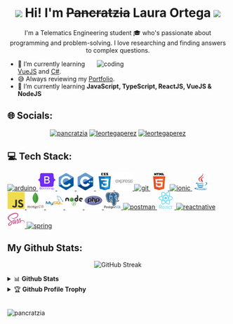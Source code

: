 <h1 align="center"><img src="https://media.tenor.com/OM9TmDtl0akAAAAC/krone-crown.gif" width="40"> Hi! I'm <del>Pancratzia</del> Laura Ortega <img src="https://media.tenor.com/OM9TmDtl0akAAAAC/krone-crown.gif" width="40">
</h1>

<p align="center">I'm a Telematics Engineering student 🎓 who's passionate about programming and problem-solving. I love researching and finding answers to complex questions.</p>

<img align="right" alt="coding" width="300" src="https://i.pinimg.com/originals/f3/c6/35/f3c6352193fef0bfc80744b7e71fd693.gif">


- 🔭 I’m currently learning [VueJS](https://github.com/Pancratzia/Vue-Projects) and [C#](https://github.com/Pancratzia/CSharp-Practice).
- 😅 Always reviewing my [Portfolio](https://github.com/Pancratzia/Portfolio).
- 🌱 I’m currently learning **JavaScript, TypeScript, ReactJS, VueJS & NodeJS**








## 🌐 Socials:

<p align="center">
<a href="https://twitter.com/pancratzia" target="blank"><img align="center" src="https://raw.githubusercontent.com/rahuldkjain/github-profile-readme-generator/master/src/images/icons/Social/twitter.svg" alt="pancratzia" height="30" width="40" /></a>
<a href="https://linkedin.com/in/leortegaperez" target="blank"><img align="center" src="https://raw.githubusercontent.com/rahuldkjain/github-profile-readme-generator/master/src/images/icons/Social/linked-in-alt.svg" alt="leortegaperez" height="30" width="40" /></a>
<a href="https://github.com/Pancratzia" target="blank"><img align="center" src="https://raw.githubusercontent.com/rahuldkjain/github-profile-readme-generator/master/src/images/icons/Social/github.svg" alt="leortegaperez" height="30" width="40" /></a>
</p>

## 💻 Tech Stack:
<p align="left"> <a href="https://www.arduino.cc/" target="_blank" rel="noreferrer"> <img src="https://cdn.worldvectorlogo.com/logos/arduino-1.svg" alt="arduino" width="40" height="40"/> </a> <a href="https://getbootstrap.com" target="_blank" rel="noreferrer"> <img src="https://raw.githubusercontent.com/devicons/devicon/master/icons/bootstrap/bootstrap-plain-wordmark.svg" alt="bootstrap" width="40" height="40"/> </a> <a href="https://www.cprogramming.com/" target="_blank" rel="noreferrer"> <img src="https://raw.githubusercontent.com/devicons/devicon/master/icons/c/c-original.svg" alt="c" width="40" height="40"/> </a> <a href="https://www.w3schools.com/cpp/" target="_blank" rel="noreferrer"> <img src="https://raw.githubusercontent.com/devicons/devicon/master/icons/cplusplus/cplusplus-original.svg" alt="cplusplus" width="40" height="40"/> </a> <a href="https://www.w3schools.com/css/" target="_blank" rel="noreferrer"> <img src="https://raw.githubusercontent.com/devicons/devicon/master/icons/css3/css3-original-wordmark.svg" alt="css3" width="40" height="40"/> </a> <a href="https://expressjs.com" target="_blank" rel="noreferrer"> <img src="https://raw.githubusercontent.com/devicons/devicon/master/icons/express/express-original-wordmark.svg" alt="express" width="40" height="40"/> </a> <a href="https://git-scm.com/" target="_blank" rel="noreferrer"> <img src="https://www.vectorlogo.zone/logos/git-scm/git-scm-icon.svg" alt="git" width="40" height="40"/> </a> <a href="https://www.w3.org/html/" target="_blank" rel="noreferrer"> <img src="https://raw.githubusercontent.com/devicons/devicon/master/icons/html5/html5-original-wordmark.svg" alt="html5" width="40" height="40"/> </a> <a href="https://ionicframework.com" target="_blank" rel="noreferrer"> <img src="https://upload.wikimedia.org/wikipedia/commons/d/d1/Ionic_Logo.svg" alt="ionic" width="40" height="40"/> </a> <a href="https://www.java.com" target="_blank" rel="noreferrer"> <img src="https://raw.githubusercontent.com/devicons/devicon/master/icons/java/java-original.svg" alt="java" width="40" height="40"/> </a> <a href="https://developer.mozilla.org/en-US/docs/Web/JavaScript" target="_blank" rel="noreferrer"> <img src="https://raw.githubusercontent.com/devicons/devicon/master/icons/javascript/javascript-original.svg" alt="javascript" width="40" height="40"/> </a> <a href="https://www.mongodb.com/" target="_blank" rel="noreferrer"> <img src="https://raw.githubusercontent.com/devicons/devicon/master/icons/mongodb/mongodb-original-wordmark.svg" alt="mongodb" width="40" height="40"/> </a> <a href="https://www.mysql.com/" target="_blank" rel="noreferrer"> <img src="https://raw.githubusercontent.com/devicons/devicon/master/icons/mysql/mysql-original-wordmark.svg" alt="mysql" width="40" height="40"/> </a> <a href="https://nodejs.org" target="_blank" rel="noreferrer"> <img src="https://raw.githubusercontent.com/devicons/devicon/master/icons/nodejs/nodejs-original-wordmark.svg" alt="nodejs" width="40" height="40"/> </a> <a href="https://www.php.net" target="_blank" rel="noreferrer"> <img src="https://raw.githubusercontent.com/devicons/devicon/master/icons/php/php-original.svg" alt="php" width="40" height="40"/> </a> <a href="https://www.postgresql.org" target="_blank" rel="noreferrer"> <img src="https://raw.githubusercontent.com/devicons/devicon/master/icons/postgresql/postgresql-original-wordmark.svg" alt="postgresql" width="40" height="40"/> </a> <a href="https://postman.com" target="_blank" rel="noreferrer"> <img src="https://www.vectorlogo.zone/logos/getpostman/getpostman-icon.svg" alt="postman" width="40" height="40"/> </a> <a href="https://reactjs.org/" target="_blank" rel="noreferrer"> <img src="https://raw.githubusercontent.com/devicons/devicon/master/icons/react/react-original-wordmark.svg" alt="react" width="40" height="40"/> </a> <a href="https://reactnative.dev/" target="_blank" rel="noreferrer"> <img src="https://reactnative.dev/img/header_logo.svg" alt="reactnative" width="40" height="40"/> </a> <a href="https://sass-lang.com" target="_blank" rel="noreferrer"> <img src="https://raw.githubusercontent.com/devicons/devicon/master/icons/sass/sass-original.svg" alt="sass" width="40" height="40"/> </a> <a href="https://spring.io/" target="_blank" rel="noreferrer"> <img src="https://www.vectorlogo.zone/logos/springio/springio-icon.svg" alt="spring" width="40" height="40"/> </a> </p>

## **My Github Stats:**

<div align=center>


![GitHub Streak](https://streak-stats.demolab.com/?user=Pancratzia&theme=jolly&border_radius=10&date_format=M%20j%5B%2C%20Y%5D&background=45%2C230078%2C56005A&locale=es)

  
</div>


<details>
  <summary>📊 <b>Github Stats</b></summary>
 <br />
 <div align="center">

  ![Pancratzia's Top Languages](https://github-readme-stats.vercel.app/api/top-langs/?username=Pancratzia&theme=jolly&show_icons=true&hide_border=false&layout=compact)
   
  ![Pancratzia's Stats](https://github-readme-stats.vercel.app/api?username=Pancratzia&theme=jolly&show_icons=true&hide_border=false&count_private=true)
  
 </div>
</details>

<details>
 <summary>🏆 <b>Github Profile Trophy</b></summary>
 <br />
 <div align="center">
   
  [![trophy](https://github-profile-trophy.vercel.app/?username=Pancratzia&row=2&column=3&theme=dracula)](https://github.com/ryo-ma/github-profile-trophy)
  
 </div>
</details>

<br>

<p align="left"> <img src="https://komarev.com/ghpvc/?username=pancratzia&label=Profile%20views&color=ff69b4&style=for-the-badge" alt="pancratzia" /> </p>
